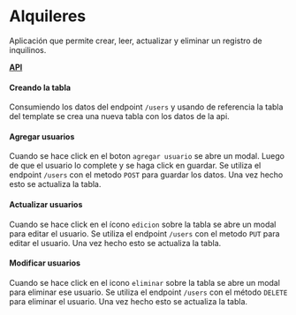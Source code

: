 
# Alquileres
Aplicación que permite crear, leer, actualizar y eliminar un registro de inquilinos.

**[API](https://mockapi.io/clone/5fada5eb2ec98b001604891c)**



#### Creando la tabla

Consumiendo los datos del endpoint `/users` y usando de referencia la tabla del template se crea una nueva tabla con los datos de la api.

#### Agregar usuarios

Cuando se hace click en el boton `agregar usuario` se abre un modal. Luego de que el usuario lo complete y se haga click en guardar. Se utiliza el endpoint `/users` con el metodo `POST` para guardar los datos. Una vez hecho esto se actualiza la tabla.

#### Actualizar usuarios

Cuando se hace click en el ícono `edicion` sobre la tabla se abre un modal para editar el usuario. Se utiliza el endpoint `/users` con el metodo `PUT` para editar el usuario. Una vez hecho esto se actualiza la tabla.

#### Modificar usuarios

Cuando se hace click en el icono `eliminar` sobre la tabla se abre un modal para eliminar ese usuario. Se utiliza el endpoint `/users` con el método `DELETE` para eliminar el usuario. Una vez hecho esto se actualiza la tabla.

